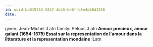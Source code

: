 ```yaml
---
id: uuid-ba019f53-5837-4db5-be6f-bfe4e68d1258
date: 
---
```


given: Jean-Michel :Latn
family: Pelous :Latn
**Amour precieux, amour galant (1654-1675) Essai sur la representation de l'amour dans la litterature et la representation mondaine** :Latn